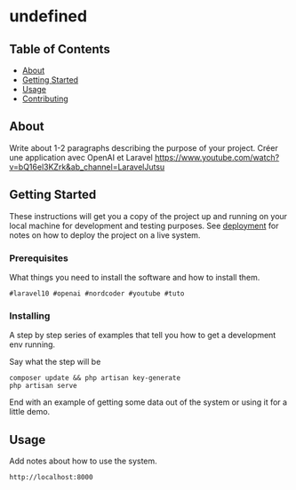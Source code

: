 # undefined

## Table of Contents

- [About](#about)
- [Getting Started](#getting_started)
- [Usage](#usage)
- [Contributing](../CONTRIBUTING.md)

## About <a name = "about"></a>

Write about 1-2 paragraphs describing the purpose of your project.
Créer une application avec OpenAI et Laravel
https://www.youtube.com/watch?v=bQ16el3KZrk&ab_channel=LaravelJutsu


## Getting Started <a name = "getting_started"></a>

These instructions will get you a copy of the project up and running on your local machine for development and testing purposes. See [deployment](#deployment) for notes on how to deploy the project on a live system.

### Prerequisites

What things you need to install the software and how to install them.

```
#laravel10 #openai #nordcoder #youtube #tuto
```

### Installing

A step by step series of examples that tell you how to get a development env running.

Say what the step will be

```
composer update && php artisan key-generate
php artisan serve
```

End with an example of getting some data out of the system or using it for a little demo.

## Usage <a name = "usage"></a>

Add notes about how to use the system.

```
http://localhost:8000
```


